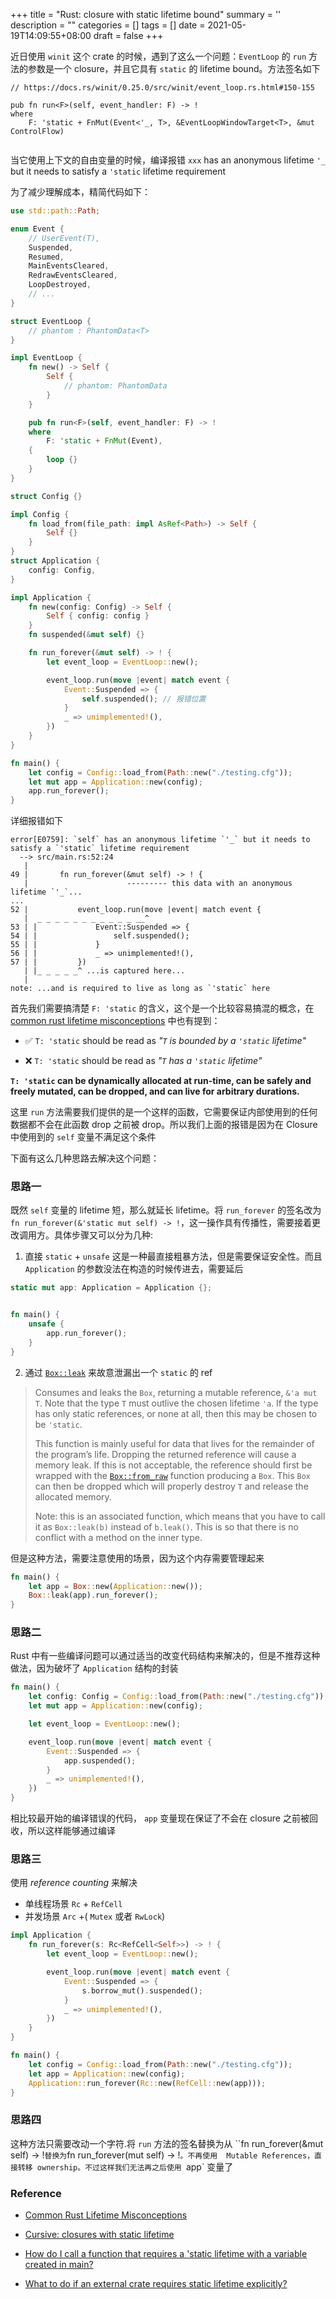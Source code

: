 
+++
title = "Rust: closure with static lifetime bound"
summary = ''
description = ""
categories = []
tags = []
date = 2021-05-19T14:09:55+08:00
draft = false
+++

近日使用 `winit` 这个 crate 的时候，遇到了这么一个问题：`EventLoop` 的 `run` 方法的参数是一个 closure，并且它具有 `static` 的 lifetime bound。方法签名如下

```
// https://docs.rs/winit/0.25.0/src/winit/event_loop.rs.html#150-155

pub fn run<F>(self, event_handler: F) -> !
where
    F: 'static + FnMut(Event<'_, T>, &EventLoopWindowTarget<T>, &mut ControlFlow)
        
```

当它使用上下文的自由变量的时候，编译报错  `xxx` has an anonymous lifetime `'_` but it needs to satisfy a `'static` lifetime requirement



为了减少理解成本，精简代码如下：

```Rust
use std::path::Path;

enum Event {
    // UserEvent(T),
    Suspended,
    Resumed,
    MainEventsCleared,
    RedrawEventsCleared,
    LoopDestroyed,
    // ...
}

struct EventLoop {
    // phantom : PhantomData<T>
}

impl EventLoop {
    fn new() -> Self {
        Self {
            // phantom: PhantomData
        }
    }

    pub fn run<F>(self, event_handler: F) -> !
    where
        F: 'static + FnMut(Event),
    {
        loop {}
    }
}

struct Config {}

impl Config {
    fn load_from(file_path: impl AsRef<Path>) -> Self {
        Self {}
    }
}
struct Application {
    config: Config,
}

impl Application {
    fn new(config: Config) -> Self {
        Self { config: config }
    }
    fn suspended(&mut self) {}

    fn run_forever(&mut self) -> ! {
        let event_loop = EventLoop::new();

        event_loop.run(move |event| match event {
            Event::Suspended => {
                self.suspended(); // 报错位置
            }
            _ => unimplemented!(),
        })
    }
}

fn main() {
    let config = Config::load_from(Path::new("./testing.cfg"));
    let mut app = Application::new(config);
    app.run_forever();
}

```

详细报错如下

```
error[E0759]: `self` has an anonymous lifetime `'_` but it needs to satisfy a `'static` lifetime requirement
  --> src/main.rs:52:24
   |
49 |       fn run_forever(&mut self) -> ! {
   |                      --------- this data with an anonymous lifetime `'_`...
...
52 |           event_loop.run(move |event| match event {
   |  _ _ _ _ _ _ _ _ _ _ _ __^
53 | |             Event::Suspended => {
54 | |                 self.suspended();
55 | |             }
56 | |             _ => unimplemented!(),
57 | |         })
   | |_ _ _ _ _^ ...is captured here...
   |
note: ...and is required to live as long as `'static` here
```



首先我们需要搞清楚  `F: 'static` 的含义，这个是一个比较容易搞混的概念，在 [common rust lifetime misconceptions](https://github.com/pretzelhammer/rust-blog/blob/master/posts/common-rust-lifetime-misconceptions.md#2-if-t-static-then-t-must-be-valid-for-the-entire-program) 中也有提到：

- ✅ `T: 'static` should be read as *"`T` is bounded by a `'static` lifetime"* 

- ❌ `T: 'static` should be read as *"`T` has a `'static` lifetime"*

  

**`T: 'static` can be dynamically allocated at run-time, can be safely and freely  mutated, can be dropped, and can live for arbitrary durations.**



这里 `run` 方法需要我们提供的是一个这样的函数，它需要保证内部使用到的任何数据都不会在此函数 drop 之前被 drop。所以我们上面的报错是因为在 Closure 中使用到的 `self` 变量不满足这个条件



下面有这么几种思路去解决这个问题：



### 思路一

既然 `self` 变量的 lifetime 短，那么就延长 lifetime。将 `run_forever` 的签名改为 ` fn run_forever(&'static mut self) -> ! `，这一操作具有传播性，需要接着更改调用方。具体步骤又可以分为几种:

1. 直接 `static` + `unsafe`  这是一种最直接粗暴方法，但是需要保证安全性。而且 `Application` 的参数没法在构造的时候传进去，需要延后

```rust
static mut app: Application = Application {};


fn main() {
    unsafe {
        app.run_forever();
    }
}
```

2. 通过 [`Box::leak`](https://doc.rust-lang.org/std/boxed/struct.Box.html#method.leak) 来故意泄漏出一个 `static` 的 ref

> Consumes and leaks the `Box`, returning a mutable reference, `&'a mut T`. Note that the type `T` must outlive the chosen lifetime `'a`. If the type has only static references, or none at all, then this may be chosen to be `'static`.
>
> This function is mainly useful for data that lives for the remainder of the program’s life. Dropping the returned reference will cause a memory leak. If this is not acceptable, the reference should first be wrapped with the [`Box::from_raw`](https://doc.rust-lang.org/std/boxed/struct.Box.html#method.from_raw) function producing a `Box`. This `Box` can then be dropped which will properly destroy `T` and release the allocated memory.
>
> Note: this is an associated function, which means that you have to call it as `Box::leak(b)` instead of `b.leak()`. This is so that there is no conflict with a method on the inner type.

但是这种方法，需要注意使用的场景，因为这个内存需要管理起来

```Rust
fn main() {
    let app = Box::new(Application::new());
    Box::leak(app).run_forever();
}
```



### 思路二

Rust 中有一些编译问题可以通过适当的改变代码结构来解决的，但是不推荐这种做法，因为破坏了 `Application` 结构的封装

```Rust
fn main() {
    let config: Config = Config::load_from(Path::new("./testing.cfg"));
    let mut app = Application::new(config);

    let event_loop = EventLoop::new();

    event_loop.run(move |event| match event {
        Event::Suspended => {
            app.suspended();
        }
        _ => unimplemented!(),
    })
}
```

相比较最开始的编译错误的代码， `app` 变量现在保证了不会在 closure 之前被回收，所以这样能够通过编译



### 思路三

使用 *reference counting* 来解决

- 单线程场景 `Rc` + `RefCell`
- 并发场景 `Arc` +( `Mutex` 或者 `RwLock`)

```Rust
impl Application {
    fn run_forever(s: Rc<RefCell<Self>>) -> ! {
        let event_loop = EventLoop::new();

        event_loop.run(move |event| match event {
            Event::Suspended => {
                s.borrow_mut().suspended();
            }
            _ => unimplemented!(),
        })
    }
}

fn main() {
    let config = Config::load_from(Path::new("./testing.cfg"));
    let app = Application::new(config);
    Application::run_forever(Rc::new(RefCell::new(app)));
}
```



### 思路四

这种方法只需要改动一个字符.将 `run` 方法的签名替换为从 ``fn run_forever(&mut self) -> !` 替换为 `fn run_forever(mut self) -> !`。不再使用  Mutable References，直接转移 ownership。不过这样我们无法再之后使用 `app` 变量了



### Reference 

- [Common Rust Lifetime Misconceptions](https://github.com/pretzelhammer/rust-blog/blob/master/posts/common-rust-lifetime-misconceptions.md#common-rust-lifetime-misconceptions)

- [Cursive: closures with static lifetime](https://users.rust-lang.org/t/cursive-closures-with-static-lifetime/19586)
- [How do I call a function that requires a 'static lifetime with a variable created in main?](https://stackoverflow.com/questions/50740632/how-do-i-call-a-function-that-requires-a-static-lifetime-with-a-variable-create)

- [What to do if an external crate requires static lifetime explicitly?](https://stackoverflow.com/questions/63106684/what-to-do-if-an-external-crate-requires-static-lifetime-explicitly)


    